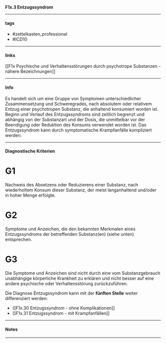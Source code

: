 __F1x.3 Entzugssyndrom__

___________________________________________
#### tags

- #zettelkasten_professional
- #ICD10 
___________________________________________
#### links

[[F1x Psychische und Verhaltensstörungen durch psychotrope Substanzen - nähere Bezeichnungen]]

___________________________________________
#### Info
Es handelt sich um eine Gruppe von Symptomen unterschiedlicher Zusammensetzung und Schweregrades, nach absolutem oder relativem Entzug einer psychotropen Substanz, die anhaltend konsumiert worden ist. Beginn und Verlauf des Entzugssyndroms sind zeitlich begrenzt und abhängig von der Substanzart und der Dosis, die unmittelbar vor der Beendigung oder Reduktion des Konsums verwendet worden ist. Das Entzugssyndrom kann durch symptomatische Krampfanfälle kompliziert werden.
___________________________________________
#### Diagnostische Kriterien

# G1
Nachweis des Absetzens oder Reduzierens einer Substanz, nach wiederholtem Konsum dieser Substanz, der meist langanhaltend und/oder  in hoher Menge erfolgte.

# G2
Symptome und Anzeichen, die den bekannten Merkmalen eines Entzugssyndroms der betreffenden Substanz(en) (siehe unten) entsprechen.

# G3
Die Symptome und Anzeichen sind nicht durch eine vom Substanzgebrauch unabhängige körperliche Krankheit zu erklären und nicht besser auf eine andere psychische oder Verhaltensstörung zurückzuführen.

Die Diagnose Entzugssyndrom kann mit der __fünften Stelle__ weiter differenziert werden:
- [[F1x.30 Entzugssyndrom - ohne Komplikationen]]
- [[F1x.31 Entzugssyndrom - mit Krampfanfällen]]
___________________________________________
#### Notes

___________________________________________

